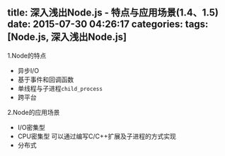 title: 深入浅出Node.js - 特点与应用场景(1.4、1.5)
date: 2015-07-30 04:26:17
categories: 
tags: [Node.js, 深入浅出Node.js]
---

1.Node的特点
- 异步I/O
- 基于事件和回调函数
- 单线程与子进程```child_process```
- 跨平台

2.Node的应用场景
- I/O密集型
- CPU密集型 可以通过编写C/C++扩展及子进程的方式实现
- 分布式